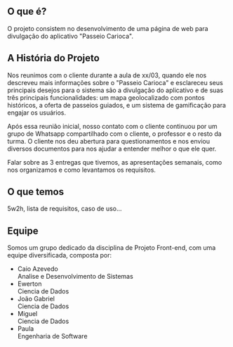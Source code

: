 ## O que é?
O projeto consistem no desenvolvimento de uma página de web para divulgação do aplicativo "Passeio Carioca".

## A História do Projeto
Nos reunimos com o cliente durante a aula de xx/03, quando ele nos descreveu mais informações sobre o "Passeio Carioca" e esclareceu seus principais desejos para o sistema são a divulgação do aplicativo e de suas três principais funcionalidades: um mapa geolocalizado com pontos históricos, a oferta de passeios guiados, e um sistema de gamificação para engajar os usuários. 
  
Após essa reunião inicial, nosso contato com o cliente continuou por um grupo de Whatsapp compartilhado com o cliente, o professor e o resto da turma. O cliente nos deu abertura para questionamentos e nos enviou diversos documentos para nos ajudar a entender melhor o que ele quer.

Falar sobre as 3 entregas que tivemos, as apresentações semanais, como nos organizamos e como levantamos os requisitos.  

## O que temos  
5w2h, lista de requisitos, caso de uso...  

## Equipe  
Somos um grupo dedicado da disciplina de Projeto Front-end, com uma equipe diversificada, composta por:  
* Caio Azevedo  
  Analise e Desenvolvimento de Sistemas  
* Ewerton  
  Ciencia de Dados  
* João Gabriel  
  Ciencia de Dados  
* Miguel  
 Ciencia de Dados  
* Paula  
 Engenharia de Software   


